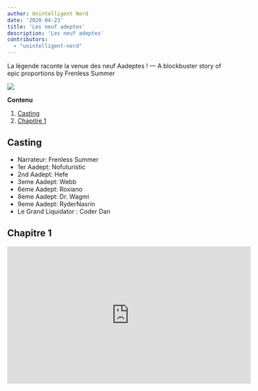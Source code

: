 ```yaml
---
author: Unintelligent Nerd
date: '2020-04-23'
title: 'Les neuf adeptes'
description: 'Les neuf adeptes'
contributors:
  - "unintelligent-nerd"
---
```


La légende raconte la venue des neuf Aadeptes ! — A blockbuster story of epic proportions by Frenless Summer

<div class="headerImageContainer">
<img class="headerImage" src="/the-nine-aadepts/the-nine-aadepts.jpg">
<p class="headerImageText"></p>
</div>

<div class="contentsBox">

**Contenu**

<ol>
<li><a href=#cast>Casting</a></li>
<li><a href=#chapter-1>Chapitre 1</a></li>
</ol>

</div>

## Casting

* Narrateur: Frenless Summer
* 1er Aadept: Nofuturistic
* 2nd Aadept: Hefe
* 3eme Aadept: Webb
* 6eme Aadept: Roxiano
* 8eme Aadept: Dr. Wagmi
* 9eme Aadept: RyderNasrin
* Le Grand Liquidator : Coder Dan

## Chapitre 1

<iframe width="560" height="315" src="https://www.youtube.com/embed/TKsKa58FpSc?start=366" title="YouTube video player" frameborder="0" allow="accelerometer; autoplay; clipboard-write; encrypted-media; gyroscope; picture-in-picture" allowfullscreen></iframe>



